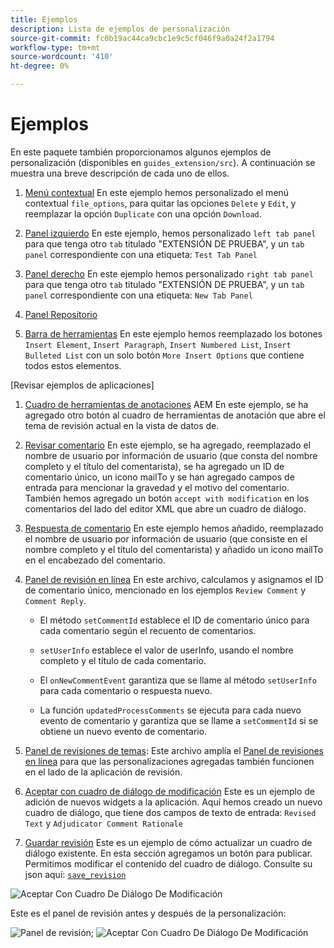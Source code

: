 ```yaml
---
title: Ejemplos
description: Lista de ejemplos de personalización
source-git-commit: fc0b19ac44ca9cbc1e9c5cf046f9a0a24f2a1794
workflow-type: tm+mt
source-wordcount: '410'
ht-degree: 0%

---
```



# Ejemplos

En este paquete también proporcionamos algunos ejemplos de personalización (disponibles en `guides_extension/src`). A continuación se muestra una breve descripción de cada uno de ellos.

1. [Menú contextual](./examples/file_options.ts)
En este ejemplo hemos personalizado el menú contextual `file_options`, para quitar las opciones `Delete` y `Edit`, y reemplazar la opción `Duplicate` con una opción `Download`.

2. [Panel izquierdo](./examples/left_panel_container.ts)
En este ejemplo, hemos personalizado `left tab panel` para que tenga otro `tab` titulado &quot;EXTENSIÓN DE PRUEBA&quot;, y un `tab panel` correspondiente con una etiqueta: `Test Tab Panel`

3. [Panel derecho](./examples/right_panel_container.ts)
En este ejemplo hemos personalizado `right tab panel` para que tenga otro `tab` titulado &quot;EXTENSIÓN DE PRUEBA&quot;, y un `tab panel` correspondiente con una etiqueta: `New Tab Panel`

4. [Panel Repositorio](./examples/repository_panel.ts)

5. [Barra de herramientas](./examples/toolbar.ts)
En este ejemplo hemos reemplazado los botones `Insert Element`, `Insert Paragraph`, `Insert Numbered List`, `Insert Bulleted List` con un solo botón `More Insert Options` que contiene todos estos elementos.

[Revisar ejemplos de aplicaciones]

1. [Cuadro de herramientas de anotaciones](./examples/review_app_examples/annotation_extension.ts)
AEM En este ejemplo, se ha agregado otro botón al cuadro de herramientas de anotación que abre el tema de revisión actual en la vista de datos de.

2. [Revisar comentario](./examples/review_app_examples/review_comment.ts)
En este ejemplo, se ha agregado, reemplazado el nombre de usuario por información de usuario (que consta del nombre completo y el título del comentarista), se ha agregado un ID de comentario único, un icono mailTo y se han agregado campos de entrada para mencionar la gravedad y el motivo del comentario.
También hemos agregado un botón `accept with modification` en los comentarios del lado del editor XML que abre un cuadro de diálogo.

3. [Respuesta de comentario](./examples/review_app_examples/comment_reply.ts)
En este ejemplo hemos añadido, reemplazado el nombre de usuario por información de usuario (que consiste en el nombre completo y el título del comentarista) y añadido un icono mailTo en el encabezado del comentario.

4. [Panel de revisión en línea](./examples/review_app_examples/inline_review_panel.ts)
En este archivo, calculamos y asignamos el ID de comentario único, mencionado en los ejemplos `Review Comment` y `Comment Reply`.
   - El método `setCommentId` establece el ID de comentario único para cada comentario según el recuento de comentarios.

   - `setUserInfo` establece el valor de userInfo, usando el nombre completo y el título de cada comentario.

   - El `onNewCommentEvent` garantiza que se llame al método `setUserInfo` para cada comentario o respuesta nuevo.

   - La función `updatedProcessComments` se ejecuta para cada nuevo evento de comentario y garantiza que se llame a `setCommentId` si se obtiene un nuevo evento de comentario.

5. [Panel de revisiones de temas](./examples/review_app_examples/topic_reviews.ts): Este archivo amplía el [Panel de revisiones en línea](./examples/review_app_examples/inline_review_panel.ts) para que las personalizaciones agregadas también funcionen en el lado de la aplicación de revisión.

6. [Aceptar con cuadro de diálogo de modificación](./examples/review_app_examples/accept_with_modification_dialog.ts)
Este es un ejemplo de adición de nuevos widgets a la aplicación. Aquí hemos creado un nuevo cuadro de diálogo, que tiene dos campos de texto de entrada: `Revised Text` y `Adjudicator Comment Rationale`

7. [Guardar revisión](./examples/save_revision.ts)
Este es un ejemplo de cómo actualizar un cuadro de diálogo existente. En esta sección agregamos un botón para publicar. Permitimos modificar el contenido del cuadro de diálogo. Consulte su json aquí: [`save_revision`](./jsons/dialogs/save_revision.json)

![Aceptar Con Cuadro De Diálogo De Modificación](./imgs/accept_with_modification_dialogue.png)

Este es el panel de revisión antes y después de la personalización:

![Panel de revisión;](./imgs/review_panel.png)
![Aceptar Con Cuadro De Diálogo De Modificación](./imgs/customised_review_panel.png)
